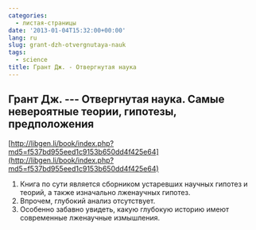 ```yaml
---
categories:
  - листая-страницы
date: '2013-01-04T15:32:00+00:00'
lang: ru
slug: grant-dzh-otvergnutaya-nauk
tags:
  - science
title: Грант Дж. - Отвергнутая наука
---
```



## Грант Дж. --- Отвергнутая наука. Самые невероятные теории, гипотезы, предположения

[http://libgen.li/book/index.php?md5=f537bd955eed1c9153b650dd4f425e64](http://libgen.li/book/index.php?md5=f537bd955eed1c9153b650dd4f425e64)

1. Книга по сути является сборником устаревших научных гипотез и теорий, а также изначально лженаучных гипотез. 
2. Впрочем, глубокий анализ отсутствует.
3. Особенно забавно увидеть, какую глубокую историю имеют современные лженаучные измышления.